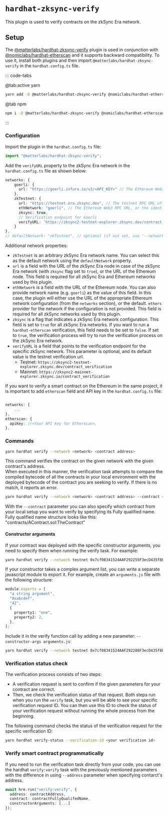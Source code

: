 # `hardhat-zksync-verify`

This plugin is used to verify contracts on the zkSync Era network.

## Setup

The [@matterlabs/hardhat-zksync-verify](https://www.npmjs.com/package/@matterlabs/hardhat-zksync-verify) plugin is used in conjunction with [@nomiclabs/hardhat-etherscan](https://www.npmjs.com/package/@nomiclabs/hardhat-etherscan) and it supports backward compatibility.
To use it, install both plugins and then import `@matterlabs/hardhat-zksync-verify` in the `hardhat.config.ts` file.

::: code-tabs

@tab:active yarn

```bash
yarn add -D @matterlabs/hardhat-zksync-verify @nomiclabs/hardhat-etherscan
```

@tab npm

```bash
npm i -D @matterlabs/hardhat-zksync-verify @nomiclabs/hardhat-etherscan
```
:::

### Configuration

Import the plugin in the `hardhat.config.ts` file:

```javascript
import "@matterlabs/hardhat-zksync-verify";
```

Add the `verifyURL` property to the zkSync Era network in the `hardhat.config.ts` file as shown below:

```typescript
networks: {
    goerli: {
      url: "https://goerli.infura.io/v3/<API_KEY>" // The Ethereum Web3 RPC URL (optional).
    },
    zkTestnet: {
      url: "https://testnet.era.zksync.dev", // The testnet RPC URL of zkSync Era network.
      ethNetwork: "goerli", // The Ethereum Web3 RPC URL, or the identifier of the network (e.g. `mainnet` or `goerli`)
      zksync: true,
      // Verification endpoint for Goerli
      verifyURL: 'https://zksync2-testnet-explorer.zksync.dev/contract_verification'
    }
},
// defaultNetwork: "zkTestnet", // optional (if not set, use '--network zkTestnet')
```

Additional network properties:

- `zkTestnet` is an arbitrary zkSync Era network name. You can select this as the default network using the `defaultNetwork` property.
- `url` is a field with the URL of the zkSync Era node in case of the zkSync Era network (with `zksync` flag set to `true`), or the URL of the Ethereum node. This field is required for all zkSync Era and Ethereum networks used by this plugin.
- `ethNetwork` is a field with the URL of the Ethereum node. You can also provide network name (e.g. `goerli`) as the value of this field. In this case, the plugin will either use the URL of the appropriate Ethereum network configuration (from the `networks` section), or the default. `ethers` provider for the network if the configuration is not provided. This field is required for all zkSync networks used by this plugin.
- `zksync` is a flag that indicates a zkSync Era network configuration. This field is set to `true` for all zkSync Era networks. If you want to run a `hardhat-etherscan` verification, this field needs to be set to `false`. If set to `true`, the verification process will try to run the verification process on the zkSync Era network.
- `verifyURL` is a field that points to the verification endpoint for the specific zkSync network. This parameter is optional, and its default value is the testnet verification url.
  - Testnet: `https://zksync2-testnet-explorer.zksync.dev/contract_verification`
  - Mainnet: `https://zksync2-mainnet-explorer.zksync.io/contract_verification`

If you want to verify a smart contract on the Ethereum in the same project, it is important to add `etherscan` field and API key in the `hardhat.config.ts` file:

```typescript

networks: {
    ...
},
etherscan: {
  apiKey: //<Your API key for Etherscan>,
},

```

### Commands

```sh
yarn hardhat verify --network <network> <contract address>
```

This command verifies the contract on the given network with the given contract's address. <br/>
When executed in this manner, the verification task attempts to compare the compiled bytecode of all the contracts in your local environment with the deployed bytecode of the contract you are seeking to verify. If there is no match, it reports an error.

```sh
yarn hardhat verify --network <network> <contract address> --contract <fully qualified name>
```

With the `--contract` parameter you can also specify which contract from your local setup you want to verify by specifying its Fully qualified name. Fully qualified name structure looks like this: "contracts/AContract.sol:TheContract" <br/>

#### Constructor arguments

If your contract was deployed with the specific constructor arguments, you need to specify them when running the verify task. For example:

```sh
yarn hardhat verify --network testnet 0x7cf08341524AAF292255F3ecD435f8EE1a910AbF "Hi there!"
```

If your constructor takes a complex argument list, you can write a separate javascript module to export it. For example, create an `arguments.js` file with the following structure:

```typescript
module.exports = [
  "a string argument",
  "0xabcdef",
  "42",
  {
    property1: "one",
    property2: 2,
  },
];
```

Include it in the verify function call by adding a new parameter: `--constructor-args arguments.js`:
```sh
yarn hardhat verify --network testnet 0x7cf08341524AAF292288F3ecD435f8EE1a910AbF --constructor-args arguments.js
```

### Verification status check

The verification process consists of two steps: 
- A verification request is sent to confirm if the given parameters for your contract are correct. 
- Then, we check the verification status of that request. 
Both steps run when you run the `verify` task, but you will be able to see your specific verification request ID.
You can then use this ID to check the status of your verification request without running the whole process from the beginning.

The following command checks the status of the verification request for the specific verification ID:
```sh
yarn hardhat verify-status --verification-id <your verification id>
```

### Verify smart contract programmatically

If you need to run the verification task directly from your code, you can use the hardhat `verify:verify` task with the previously mentioned parameters with the difference in using `--address` parameter when specifying contarct's address.

```typescript
await hre.run("verify:verify", {
  address: contractAddress,
  contract: contractFullyQualifedName,
  constructorArguments: [...]
});
```
